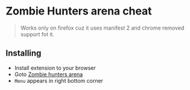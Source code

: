 # Zombie Hunters arena cheat

> Works only on firefox cuz it uses manifest 2 and chrome removed support fot it. 


## Installing
- Install extension to your browser
- Goto [Zombie hunters arena](https://pixel-cave.com/play/zombie-hunters-arena/) 
- `Menu` appears in right bottom corner